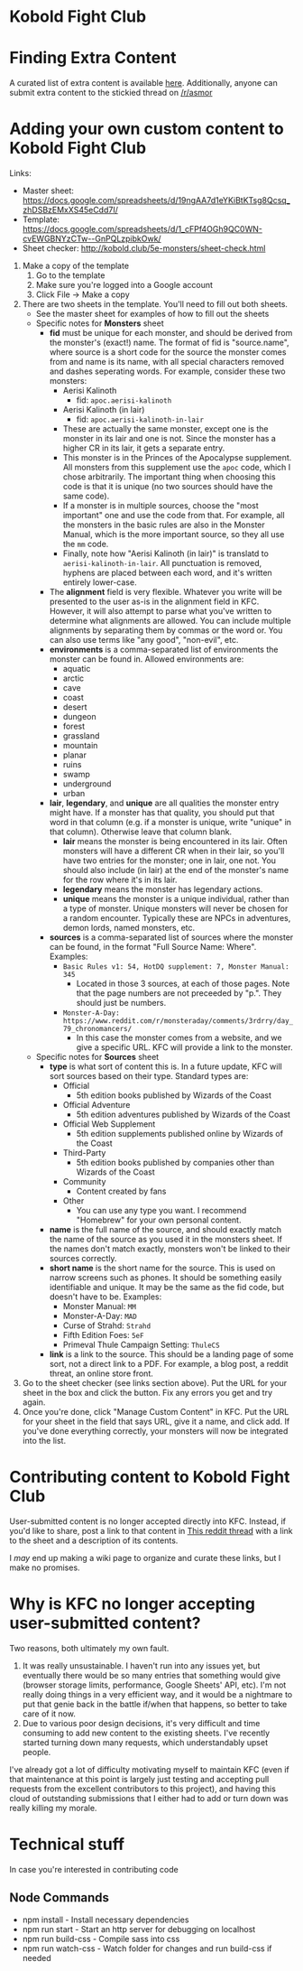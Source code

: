 Kobold Fight Club
=================

# Finding Extra Content
A curated list of extra content is available [here](https://github.com/Asmor/5e-monsters/wiki/Extra-content-for-KFC). Additionally, anyone can submit extra content to the stickied thread on [/r/asmor](https://www.reddit.com/r/asmor/comments/9dpyxv/list_of_communityadded_kfc_content/)

# Adding your own custom content to Kobold Fight Club

Links:
* Master sheet: https://docs.google.com/spreadsheets/d/19ngAA7d1eYKiBtKTsg8Qcsq_zhDSBzEMxXS45eCdd7I/
* Template: https://docs.google.com/spreadsheets/d/1_cFPf4OGh9QC0WN-cvEWGBNYzCTw--GnPQLzpibkOwk/
* Sheet checker: http://kobold.club/5e-monsters/sheet-check.html

1. Make a copy of the template
	1. Go to the template
	2. Make sure you're logged into a Google account
	3. Click File -> Make a copy
2. There are two sheets in the template. You'll need to fill out both sheets.
	* See the master sheet for examples of how to fill out the sheets
	* Specific notes for **Monsters** sheet
		* **fid** must be unique for each monster, and should be derived from the monster's (exact!) name. The format of fid is "source.name", where source is a short code for the source the monster comes from and name is its name, with all special characters removed and dashes seperating words. For example, consider these two monsters:
			* Aerisi Kalinoth
				* fid: `apoc.aerisi-kalinoth`
			* Aerisi Kalinoth (in lair)
				* fid: `apoc.aerisi-kalinoth-in-lair`
			* These are actually the same monster, except one is the monster in its lair and one is not. Since the monster has a higher CR in its lair, it gets a separate entry.
			* This monster is in the Princes of the Apocalypse supplement. All monsters from this supplement use the `apoc` code, which I chose arbitrarily. The important thing when choosing this code is that it is unique (no two sources should have the same code).
			* If a monster is in multiple sources, choose the "most important" one and use the code from that. For example, all the monsters in the basic rules are also in the Monster Manual, which is the more important source, so they all use the `mm` code.
			* Finally, note how "Aerisi Kalinoth (in lair)" is translatd to `aerisi-kalinoth-in-lair`. All punctuation is removed, hyphens are placed between each word, and it's written entirely lower-case.
		* The **alignment** field is very flexible. Whatever you write will be presented to the user as-is in the alignment field in KFC. However, it will also attempt to parse what you've written to determine what alignments are allowed. You can include multiple alignments by separating them by commas or the word or. You can also use terms like "any good", "non-evil", etc.
		* **environments** is a comma-separated list of environments the monster can be found in. Allowed environments are:
			* aquatic
			* arctic
			* cave
			* coast
			* desert
			* dungeon
			* forest
			* grassland
			* mountain
			* planar
			* ruins
			* swamp
			* underground
			* urban
		* **lair**, **legendary**, and **unique** are all qualities the monster entry might have. If a monster has that quality, you should put that word in that column (e.g. if a monster is unique, write "unique" in that column). Otherwise leave that column blank.
			* **lair** means the monster is being encountered in its lair. Often monsters will have a different CR when in their lair, so you'll have two entries for the monster; one in lair, one not. You should also include (in lair) at the end of the monster's name for the row where it's in its lair.
			* **legendary** means the monster has legendary actions.
			* **unique** means the monster is a unique individual, rather than a type of monster. Unique monsters will never be chosen for a random encounter. Typically these are NPCs in adventures, demon lords, named monsters, etc.
		* **sources** is a comma-separated list of sources where the monster can be found, in the format "Full Source Name: Where". Examples:
			* `Basic Rules v1: 54, HotDQ supplement: 7, Monster Manual: 345`
				* Located in those 3 sources, at each of those pages. Note that the page numbers are not preceeded by "p.". They should just be numbers.
			* `Monster-A-Day: https://www.reddit.com/r/monsteraday/comments/3rdrry/day_79_chronomancers/`
				* In this case the monster comes from a website, and we give a specific URL. KFC will provide a link to the monster.
	* Specific notes for **Sources** sheet
		* **type** is what sort of content this is. In a future update, KFC will sort sources based on their type. Standard types are:
			* Official
				* 5th edition books published by Wizards of the Coast
			* Official Adventure
				* 5th edition adventures published by Wizards of the Coast
			* Official Web Supplement
				* 5th edition supplements published online by Wizards of the Coast
			* Third-Party
				* 5th edition books published by companies other than Wizards of the Coast
			* Community
				* Content created by fans
			* Other
				* You can use any type you want. I recommend "Homebrew" for your own personal content.
		* **name** is the full name of the source, and should exactly match the name of the source as you used it in the monsters sheet. If the names don't match exactly, monsters won't be linked to their sources correctly.
		* **short name** is the short name for the source. This is used on narrow screens such as phones. It should be something easily identifiable and unique. It may be the same as the fid code, but doesn't have to be. Examples:
			* Monster Manual: `MM`
			* Monster-A-Day: `MAD`
			* Curse of Strahd: `Strahd`
			* Fifth Edition Foes: `5eF`
			* Primeval Thule Campaign Setting: `ThuleCS`
		* **link** is a link to the source. This should be a landing page of some sort, not a direct link to a PDF. For example, a blog post, a reddit threat, an online store front.
3. Go to the sheet checker (see links section above). Put the URL for your sheet in the box and click the button. Fix any errors you get and try again.
4. Once you're done, click "Manage Custom Content" in KFC. Put the URL for your sheet in the field that says URL, give it a name, and click add. If you've done everything correctly, your monsters will now be integrated into the list.

# Contributing content to Kobold Fight Club

User-submitted content is no longer accepted directly into KFC. Instead, if you'd like to share, post a link to that content in [This reddit thread](https://www.reddit.com/r/asmor/comments/fgcrif/list_of_communityadded_kfc_content_4_thats_100_in/) with a link to the sheet and a description of its contents.

I _may_ end up making a wiki page to organize and curate these links, but I make no promises.

# Why is KFC no longer accepting user-submitted content?

Two reasons, both ultimately my own fault.

1. It was really unsustainable. I haven't run into any issues yet, but eventually there would be so many entries that something would give (browser storage limits, performance, Google Sheets' API, etc). I'm not really doing things in a very efficient way, and it would be a nightmare to put that genie back in the battle if/when that happens, so better to take care of it now.
2. Due to various poor design decisions, it's very difficult and time consuming to add new content to the existing sheets. I've recently started turning down many requests, which understandably upset people.

I've already got a lot of difficulty motivating myself to maintain KFC (even if that maintenance at this point is largely just testing and accepting pull requests from the excellent contributors to this project), and having this cloud of outstanding submissions that I either had to add or turn down was really killing my morale.

# Technical stuff

In case you're interested in contributing code

## Node Commands
- npm install - Install necessary dependencies
- npm run start - Start an http server for debugging on localhost
- npm run build-css - Compile sass into css
- npm run watch-css - Watch folder for changes and run build-css if needed
